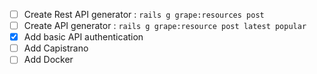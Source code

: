 - [ ] Create Rest API generator : `rails g grape:resources post`
- [ ] Create API generator : `rails g grape:resource post latest popular`
- [x] Add basic API authentication
- [ ] Add Capistrano
- [ ] Add Docker